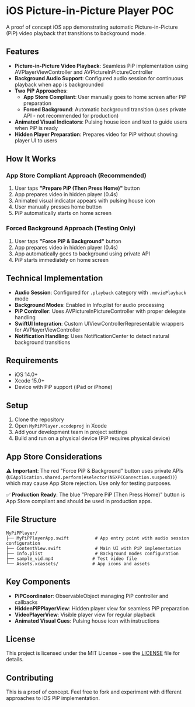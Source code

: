 # iOS Picture-in-Picture Player POC

A proof of concept iOS app demonstrating automatic Picture-in-Picture (PiP) video playback that transitions to background mode.

## Features

- **Picture-in-Picture Video Playback**: Seamless PiP implementation using AVPlayerViewController and AVPictureInPictureController
- **Background Audio Support**: Configured audio session for continuous playback when app is backgrounded
- **Two PiP Approaches**:
  - **App Store Compliant**: User manually goes to home screen after PiP preparation
  - **Forced Background**: Automatic background transition (uses private API - not recommended for production)
- **Animated Visual Indicators**: Pulsing house icon and text to guide users when PiP is ready
- **Hidden Player Preparation**: Prepares video for PiP without showing player UI to users

## How It Works

### App Store Compliant Approach (Recommended)
1. User taps **"Prepare PiP (Then Press Home)"** button
2. App prepares video in hidden player (0.4s)
3. Animated visual indicator appears with pulsing house icon
4. User manually presses home button
5. PiP automatically starts on home screen

### Forced Background Approach (Testing Only)
1. User taps **"Force PiP & Background"** button
2. App prepares video in hidden player (0.4s)
3. App automatically goes to background using private API
4. PiP starts immediately on home screen

## Technical Implementation

- **Audio Session**: Configured for `.playback` category with `.moviePlayback` mode
- **Background Modes**: Enabled in Info.plist for audio processing
- **PiP Controller**: Uses AVPictureInPictureController with proper delegate handling
- **SwiftUI Integration**: Custom UIViewControllerRepresentable wrappers for AVPlayerViewController
- **Notification Handling**: Uses NotificationCenter to detect natural background transitions

## Requirements

- iOS 14.0+
- Xcode 15.0+
- Device with PiP support (iPad or iPhone)

## Setup

1. Clone the repository
2. Open `MyPiPPlayer.xcodeproj` in Xcode
3. Add your development team in project settings
4. Build and run on a physical device (PiP requires physical device)

## App Store Considerations

⚠️ **Important**: The red "Force PiP & Background" button uses private APIs (`UIApplication.shared.perform(#selector(NSXPCConnection.suspend))`) which may cause App Store rejection. Use only for testing purposes.

✅ **Production Ready**: The blue "Prepare PiP (Then Press Home)" button is App Store compliant and should be used in production apps.

## File Structure

```
MyPiPPlayer/
├── MyPiPPlayerApp.swift          # App entry point with audio session configuration
├── ContentView.swift             # Main UI with PiP implementation
├── Info.plist                    # Background modes configuration
├── sample_vid.mp4               # Test video file
└── Assets.xcassets/             # App icons and assets
```

## Key Components

- **PiPCoordinator**: ObservableObject managing PiP controller and callbacks
- **HiddenPiPPlayerView**: Hidden player view for seamless PiP preparation
- **VideoPlayerView**: Visible player view for regular playback
- **Animated Visual Cues**: Pulsing house icon with instructions

## License

This project is licensed under the MIT License - see the [LICENSE](LICENSE) file for details.

## Contributing

This is a proof of concept. Feel free to fork and experiment with different approaches to iOS PiP implementation.